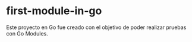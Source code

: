 # first-module-in-go

Este proyecto en Go fue creado con el objetivo de poder realizar pruebas con Go Modules.